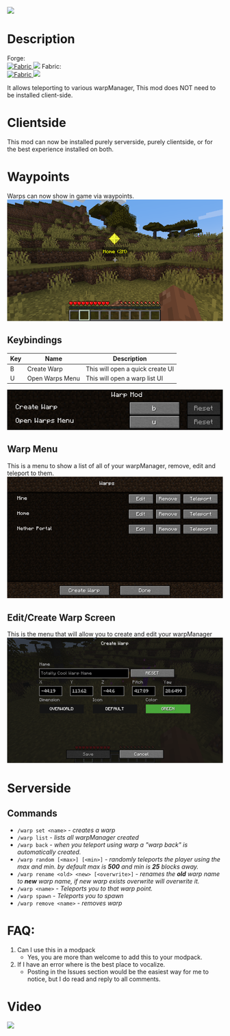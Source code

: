 ![](https://cdn-raw.modrinth.com/data/ewLFY6nv/images/3350be212023e1dffd5b6e1462010514769062c3.jpg)
# Description
Forge:   
[![Fabric](https://cf.way2muchnoise.eu/319723.svg) ![](https://cf.way2muchnoise.eu/versions/319723.svg)](https://www.curseforge.com/minecraft/mc-mods/the-warp-mod)
Fabric:   
[![Fabric](https://cf.way2muchnoise.eu/451406.svg) ![](https://cf.way2muchnoise.eu/versions/451406.svg)](https://www.curseforge.com/minecraft/mc-mods/the-warp-mod-fabric)

It allows teleporting to various warpManager, This mod does NOT need to be installed client-side.

# Clientside

This mod can now be installed purely serverside, purely clientside, or for the best experience installed on both.
# Waypoints
Warps can now show in game via waypoints.
![img.png](docs/images/waypoints.png)

## Keybindings

| Key | Name            | Description                      | 
|-----|-----------------|----------------------------------|
| B   | Create Warp     | This will open a quick create UI |
| U   | Open Warps Menu | This will open a warp list UI    |

![keybindings](docs/images/keybindings.png)

## Warp Menu
This is a menu to show a list of all of your warpManager, remove, edit and teleport to them.
![warp menu ](docs/images/warpmenu.png)

## Edit/Create Warp Screen
This is the menu that will allow you to create and edit your warpManager
![create warp](docs/images/createwarp.png)


# Serverside

## Commands

- `/warp set <name>` - *creates a warp*
- `/warp list` - *lists all warpManager created*
- `/warp back` - *when you teleport using warp a "warp back" is automatically created.*
- `/warp random [<max>] [<min>]` - *randomly teleports the player using the max and min. by default max is **500** and
  min is **25** blocks away.*
- `/warp rename <old> <new> [<overwrite>]` - *renames the **old** warp name to **new**  warp name, if new warp exists
  overwrite will overwrite it.*
- `/warp <name>` - *Teleports you to that warp point.*
- `/warp spawn` - *Teleports you to spawn*
- `/warp remove <name>` - *removes warp*

# FAQ:

1. Can I use this in a modpack
    - Yes, you are more than welcome to add this to your modpack.
1. If I have an error where is the best place to vocalize.
    - Posting in the Issues section would be the easiest way for me to notice, but I do read and reply to all comments.

# Video

[![](https://img.youtube.com/vi/gn-y_GQPY54/hqdefault.jpg)](https://youtu.be/gn-y_GQPY54)
